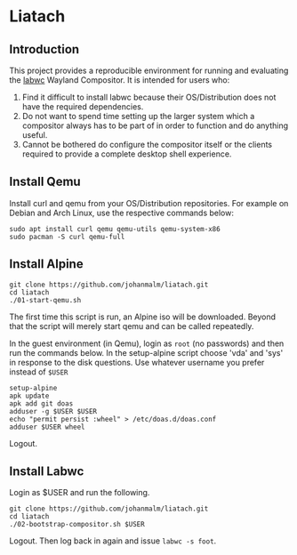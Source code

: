 # Liatach

## Introduction

This project provides a reproducible environment for running and evaluating the
[labwc] Wayland Compositor. It is intended for users who:

1. Find it difficult to install labwc because their OS/Distribution does not
   have the required dependencies.
2. Do not want to spend time setting up the larger system which a compositor
   always has to be part of in order to function and do anything useful.
3. Cannot be bothered do configure the compositor itself or the clients required
   to provide a complete desktop shell experience.

## Install Qemu

Install curl and qemu from your OS/Distribution repositories. For example on
Debian and Arch Linux, use the respective commands below:

```
sudo apt install curl qemu qemu-utils qemu-system-x86
sudo pacman -S curl qemu-full
```

## Install Alpine

```
git clone https://github.com/johanmalm/liatach.git
cd liatach
./01-start-qemu.sh
```

The first time this script is run, an Alpine iso will be downloaded. Beyond
that the script will merely start qemu and can be called repeatedly.

In the guest environment (in Qemu), login as `root` (no passwords) and then run
the commands below.  In the setup-alpine script choose 'vda' and 'sys' in
response to the disk questions.  Use whatever username you prefer instead of
`$USER`

```
setup-alpine
apk update
apk add git doas
adduser -g $USER $USER
echo "permit persist :wheel" > /etc/doas.d/doas.conf
adduser $USER wheel
```

Logout.

## Install Labwc

Login as $USER and run the following.

```
git clone https://github.com/johanmalm/liatach.git
cd liatach
./02-bootstrap-compositor.sh $USER
```

Logout. Then log back in again and issue `labwc -s foot`.

[labwc]: https://github.com/labwc/labwc.git

